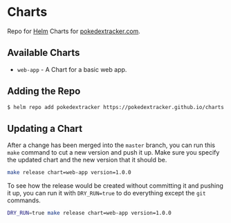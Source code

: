 # Charts

Repo for [Helm](https://helm.sh/) Charts for
[pokedextracker.com](https://pokedextracker.com).

## Available Charts

- `web-app` - A Chart for a basic web app.

## Adding the Repo

```sh
$ helm repo add pokedextracker https://pokedextracker.github.io/charts
```

## Updating a Chart

After a change has been merged into the `master` branch, you can run this `make`
command to cut a new version and push it up. Make sure you specify the updated
chart and the new version that it should be.

```sh
make release chart=web-app version=1.0.0
```

To see how the release would be created without committing it and pushing it up,
you can run it with `DRY_RUN=true` to do everything except the `git` commands.

```sh
DRY_RUN=true make release chart=web-app version=1.0.0
```
